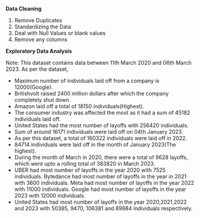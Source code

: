 **Data Cleaning**

1) Remove Duplicates
2) Standardizing the Data
3) Deal with Null Values or blank values
4) Remove any columns


**Exploratory Data Analysis**

Note: This dataset contains data between 11th March 2020 and 06th March 2023.
As per the dataset,
* Maximum number of individuals laid off from a company is 12000(Google).
* Britishvolt raised 2400 million dollars after which the company completely shut down.
* Amazon laid off a total of 18150 individuals(Highest).
* The consumer industry was affected the most as it had a sum of 45182 individuals laid off.
* United States had the most number of layoffs with 256420 individuals.
* Sum of around 16171 individuals were laid off on 04th January 2023.
* As per this dataset, a total of 160322 individuals were laid off in 2022.
* 84714 individuals were laid off in the month of January 2023(The highest).
* During the month of March in 2020, there were a total of 9628 layoffs, which went upto a rolling total of 383820 in March 2023.
* UBER had most number of layoffs in the year 2020 with 7525 individuals.
  Bytedance had most number of layoffs in the year in 2021 with 3600 individuals.
  Meta had most number of layoffs in the year 2022 with 11000 individuals.
  Google had most number of layoffs in the year 2023 with 12000 individuals.
* United States had most number of layoffs in the year 2020,2021,2022 and 2023 with 50385, 9470, 106381 and 89684 individuals respectively.
